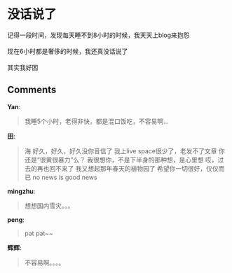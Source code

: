 # 没话说了

<div id="msgcns!9884D0A402622CB2!4058" class="bvMsg"> 记得一段时间，发现每天睡不到8小时的时候，我天天上blog来抱怨<br /><br />现在6小时都是奢侈的时候，我还真没话说了<br /><br />其实我好困<br /></div>

## Comments

**Yan**:
> 我睡5个小时，老得非快，都是混口饭吃，不容易啊...

**田**:
> 海
好久，好久，好久没你音信了
我上live space很少了，老发不了文章
你还是“很黄很暴力”么？
我很想你，不是下半身的那种想，是心里想
哎，过去的再也回不来了
我又想起那年春天的植物园了
希望你一切很好，仅仅而已
no news is good news

**mingzhu**:
> 想想国内雪灾。。。

**peng**:
> pat pat~~

**辉辉**:
> 不容易啊。。。。

